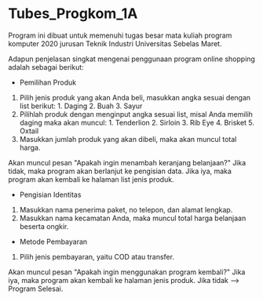 # Tubes_Progkom_1A
Program ini dibuat untuk memenuhi tugas besar mata kuliah program komputer 2020 jurusan Teknik Industri Universitas Sebelas Maret. 

Adapun penjelasan singkat mengenai penggunaan program online shopping adalah sebagai berikut:

- Pemilihan Produk
1. Pilih jenis produk yang akan Anda beli, masukkan angka sesuai dengan list berikut:
              1. Daging
              2. Buah
              3. Sayur         
2. Pilihlah produk dengan menginput angka sesuai list, misal Anda memilih daging maka akan muncul:
              1. Tenderlion
              2. Sirloin
              3. Rib Eye
              4. Brisket
              5. Oxtail
3. Masukkan jumlah produk yang akan dibeli, maka akan muncul total harga.

Akan muncul pesan "Apakah ingin menambah keranjang belanjaan?" Jika tidak, maka program akan berlanjut ke pengisian data. Jika iya, maka program akan kembali ke halaman list jenis produk.

- Pengisian Identitas
1. Masukkan nama penerima paket, no telepon, dan alamat lengkap.
2. Masukkan nama kecamatan Anda, maka muncul total harga belanjaan beserta ongkir.

- Metode Pembayaran
1. Pilih jenis pembayaran, yaitu COD atau transfer.

 Akan muncul pesan "Apakah ingin menggunakan program kembali?" Jika iya, maka program akan kembali ke halaman jenis produk. 
 Jika tidak --> Program Selesai.
